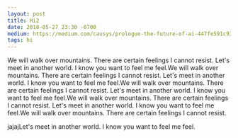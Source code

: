 ```yaml
---
layout: post
title: Hi2
date: 2018-05-27 23:30 -0700
medium: https://medium.com/causys/prologue-the-future-of-ai-447fe591c938
tags: hi
---
```


We will walk over mountains. There are certain feelings I cannot resist. Let's meet in another world. I know you want to feel me feel.We will walk over mountains. There are certain feelings I cannot resist. Let's meet in another world. I know you want to feel me feel.We will walk over mountains. There are certain feelings I cannot resist. Let's meet in another world. I know you want to feel me feel.We will walk over mountains. There are certain feelings I cannot resist. Let's meet in another world. I know you want to feel me feel.We will walk over mountains. There are certain feelings I cannot resist. 

<!--more-->

jajajLet's meet in another world. I know you want to feel me feel.
